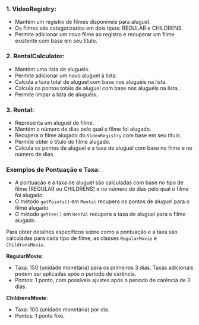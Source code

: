 ### 1. **VideoRegistry**:
- Mantém um registro de filmes disponíveis para aluguel.
- Os filmes são categorizados em dois tipos: REGULAR e CHILDRENS.
- Permite adicionar um novo filme ao registro e recuperar um filme existente com base em seu título.

### 2. **RentalCalculator**:
- Mantém uma lista de aluguéis.
- Permite adicionar um novo aluguel à lista.
- Calcula a taxa total de aluguel com base nos aluguéis na lista.
- Calcula os pontos totais de aluguel com base nos aluguéis na lista.
- Permite limpar a lista de aluguéis.

### 3. **Rental**:
- Representa um aluguel de filme.
- Mantém o número de dias pelo qual o filme foi alugado.
- Recupera o filme alugado do `VideoRegistry` com base em seu título.
- Permite obter o título do filme alugado.
- Calcula os pontos de aluguel e a taxa de aluguel com base no filme e no número de dias.

### Exemplos de Pontuação e Taxa:
- A pontuação e a taxa de aluguel são calculadas com base no tipo de filme (REGULAR ou CHILDRENS) e no número de dias pelo qual o filme foi alugado.
- O método `getPoints()` em `Rental` recupera os pontos de aluguel para o filme alugado.
- O método `getFee()` em `Rental` recupera a taxa de aluguel para o filme alugado.

Para obter detalhes específicos sobre como a pontuação e a taxa são calculadas para cada tipo de filme, as classes `RegularMovie` e `ChildrensMovie`.

**RegularMovie**:
- Taxa: 150 (unidade monetária) para os primeiros 3 dias. Taxas adicionais podem ser aplicadas após o período de carência.
- Pontos: 1 ponto, com possíveis ajustes após o período de carência de 3 dias.

**ChildrensMovie**:
- Taxa: 100 (unidade monetária) por dia.
- Pontos: 1 ponto fixo.


